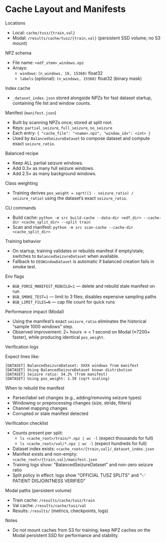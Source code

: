 # Cache Layout and Manifests

Locations

- Local: `cache/tusz/{train,val}`
- Modal: `/results/cache/tusz/{train,val}` (persistent SSD volume; no S3 mount)

NPZ schema

- File name: `<edf_stem>_windows.npz`
- Arrays:
  - `windows`: `(n_windows, 19, 15360)` float32
  - `labels` (optional): `(n_windows, 15360)` float32 (binary mask)

Index cache

- `_dataset_index.json` stored alongside NPZs for fast dataset startup, containing file list and window counts.

Manifest (`manifest.json`)

- Built by scanning NPZs once; stored at split root.
- Keys: `partial_seizure`, `full_seizure`, `no_seizure`
- Each entry: `{ "cache_file": "<name>.npz", "window_idx": <int> }`
- Used by `BalancedSeizureDataset` to compose dataset and compute exact `seizure_ratio`.

Balanced recipe

- Keep ALL partial seizure windows.
- Add 0.3× as many full seizure windows.
- Add 2.5× as many background windows.

Class weighting

- Training derives `pos_weight = sqrt((1 - seizure_ratio) / seizure_ratio)` using the dataset’s exact `seizure_ratio`.

CLI commands

- Build cache: `python -m src build-cache --data-dir <edf_dir> --cache-dir <cache_split_dir> --split train`
- Scan and manifest: `python -m src scan-cache --cache-dir <cache_split_dir>`

Training behavior

- On startup, training validates or rebuilds manifest if empty/stale; switches to `BalancedSeizureDataset` when available.
- Fallback to `EEGWindowDataset` is automatic if balanced creation fails in smoke test.

Env flags

- `BGB_FORCE_MANIFEST_REBUILD=1` — delete and rebuild stale manifest on run
- `BGB_SMOKE_TEST=1` — limit to 3 files; disables expensive sampling paths
- `BGB_LIMIT_FILES=N` — cap file count for quick runs

Performance impact (Modal)

- Using the manifest’s exact `seizure_ratio` eliminates the historical “sample 1000 windows” step.
- Observed improvement: 2+ hours → < 1 second on Modal (≈7200× faster), while producing identical `pos_weight`.

Verification logs

Expect lines like:

```
[DATASET] BalancedSeizureDataset: XXXX windows from manifest
[DATASET] Using BalancedSeizureDataset known distribution
[DATASET] Seizure ratio: 34.2% (from manifest)
[DATASET] Using pos_weight: 1.39 (sqrt scaling)
```

When to rebuild the manifest

- Parser/label set changes (e.g., adding/removing seizure types)
- Windowing or preprocessing changes (size, stride, filters)
- Channel mapping changes
- Corrupted or stale manifest detected

Verification checklist

- Counts present per split:
  - `ls <cache_root>/train/*.npz | wc -l` (expect thousands for full)
  - `ls <cache_root>/val/*.npz | wc -l` (expect hundreds for full)
- Dataset index exists: `<cache_root>/{train,val}/_dataset_index.json`
- Manifest exists and non-empty: `<cache_root>/{train,val}/manifest.json`
- Training logs show: "BalancedSeizureDataset" and non-zero seizure ratio
- Split policy in effect: logs show "OFFICIAL TUSZ SPLITS" and "✅ PATIENT DISJOINTNESS VERIFIED"

Modal paths (persistent volume)

- Train cache: `/results/cache/tusz/train`
- Val cache: `/results/cache/tusz/val`
- Results: `/results/` (metrics, checkpoints, logs)

Notes

- Do not mount caches from S3 for training; keep NPZ caches on the Modal persistent SSD for performance and stability.
